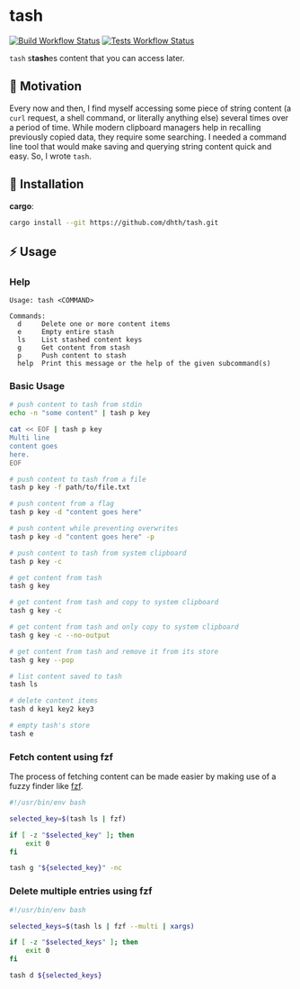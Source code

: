# tash

[![Build Workflow Status](https://img.shields.io/github/actions/workflow/status/dhth/tash/build.yml?style=flat-square)](https://github.com/dhth/tash/actions/workflows/build.yml)
[![Tests Workflow Status](https://img.shields.io/github/actions/workflow/status/dhth/tash/test.yml?style=flat-square&label=tests)](https://github.com/dhth/tash/actions/workflows/test.yml)

`tash` s**tash**es content that you can access later.

🤔 Motivation
---

Every now and then, I find myself accessing some piece of string content (a
`curl` request, a shell command, or literally anything else) several times over
a period of time. While modern clipboard managers help in recalling previously
copied data, they require some searching. I needed a command line tool that
would make saving and querying string content quick and easy. So, I wrote
`tash`.

💾 Installation
---

**cargo**:

```sh
cargo install --git https://github.com/dhth/tash.git
```

⚡️ Usage
---

### Help

```text
Usage: tash <COMMAND>

Commands:
  d     Delete one or more content items
  e     Empty entire stash
  ls    List stashed content keys
  g     Get content from stash
  p     Push content to stash
  help  Print this message or the help of the given subcommand(s)
```

### Basic Usage

```bash
# push content to tash from stdin
echo -n "some content" | tash p key

cat << EOF | tash p key
Multi line
content goes
here.
EOF

# push content to tash from a file
tash p key -f path/to/file.txt

# push content from a flag
tash p key -d "content goes here"

# push content while preventing overwrites
tash p key -d "content goes here" -p

# push content to tash from system clipboard
tash p key -c

# get content from tash
tash g key

# get content from tash and copy to system clipboard
tash g key -c

# get content from tash and only copy to system clipboard
tash g key -c --no-output

# get content from tash and remove it from its store
tash g key --pop

# list content saved to tash
tash ls

# delete content items
tash d key1 key2 key3

# empty tash's store
tash e
```

### Fetch content using fzf

The process of fetching content can be made easier by making use of a fuzzy
finder like [fzf](https://github.com/junegunn/fzf).

```bash
#!/usr/bin/env bash

selected_key=$(tash ls | fzf)

if [ -z "$selected_key" ]; then
    exit 0
fi

tash g "${selected_key}" -nc
```

### Delete multiple entries using fzf

```bash
#!/usr/bin/env bash

selected_keys=$(tash ls | fzf --multi | xargs)

if [ -z "$selected_keys" ]; then
    exit 0
fi

tash d ${selected_keys}
```
